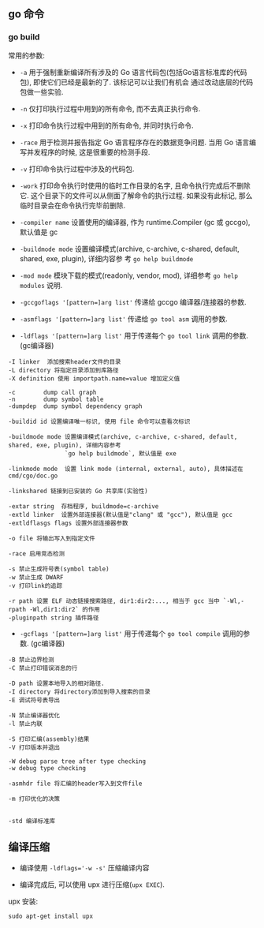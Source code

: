 ## go 命令

### go build

常用的参数:

- `-a` 用于强制重新编译所有涉及的 Go 语言代码包(包括Go语言标准库的代码包), 即使它们已经是最新的了. 该标记可以让我们有机会
通过改动底层的代码包做一些实验.

- `-n` 仅打印执行过程中用到的所有命令, 而不去真正执行命令.

- `-x` 打印命令执行过程中用到的所有命令, 并同时执行命令.

- `-race` 用于检测并报告指定 Go 语言程序存在的数据竞争问题. 当用 Go 语言编写并发程序的时候, 这是很重要的检测手段.

- `-v` 打印命令执行过程中涉及的代码包. 

- `-work` 打印命令执行时使用的临时工作目录的名字, 且命令执行完成后不删除它. 这个目录下的文件可以从侧面了解命令的执行过程. 
如果没有此标记, 那么临时目录会在命令执行完毕前删除.

- `-compiler name` 设置使用的编译器, 作为 runtime.Compiler (gc 或 gccgo), 默认值是 gc

- `-buildmode mode` 设置编译模式(archive, c-archive, c-shared, default, shared, exe, plugin), 详细内容参
考 `go help buildmode` 

- `-mod mode` 模块下载的模式(readonly, vendor, mod), 详细参考 `go help modules` 说明.

- `-gccgoflags '[pattern=]arg list'` 传递给 gccgo 编译器/连接器的参数.

- `-asmflags '[pattern=]arg list'` 传递给 `go tool asm` 调用的参数.

- `-ldflags '[pattern=]arg list'` 用于传递每个 `go tool link` 调用的参数. (gc编译器)

```
-I linker  添加搜索header文件的目录
-L directory 将指定目录添加到库路径
-X definition 使用 importpath.name=value 增加定义值

-c        dump call graph
-n        dump symbol table
-dumpdep  dump symbol dependency graph

-buildid id 设置编译唯一标识, 使用 file 命令可以查看次标识

-buildmode mode 设置编译模式(archive, c-archive, c-shared, default, shared, exe, plugin), 详细内容参考 
                `go help buildmode`, 默认值是 exe

-linkmode mode  设置 link mode (internal, external, auto), 具体描述在 cmd/cgo/doc.go

-linkshared 链接到已安装的 Go 共享库(实验性)

-extar string  存档程序, buildmode=c-archive
-extld linker  设置外部连接器(默认值是"clang" 或 "gcc"), 默认值是 gcc
-extldflasgs flags 设置外部连接器参数

-o file 将输出写入到指定文件

-race 启用竞态检测

-s 禁止生成符号表(symbol table)
-w 禁止生成 DWARF 
-v 打印link的追踪

-r path 设置 ELF 动态链接搜索路径, dir1:dir2:..., 相当于 gcc 当中 `-Wl,-rpath -Wl,dir1:dir2` 的作用
-pluginpath string 插件路径
```

- `-gcflags '[pattern=]arg list'` 用于传递每个 `go tool compile` 调用的参数. (gc编译器)

```
-B 禁止边界检测
-C 禁止打印错误消息的行

-D path 设置本地导入的相对路径.
-I directory 将directory添加到导入搜索的目录
-E 调试符号表导出

-N 禁止编译器优化
-l 禁止内联

-S 打印汇编(assembly)结果
-V 打印版本并退出

-W debug parse tree after type checking
-w debug type checking

-asmhdr file 将汇编的header写入到文件file

-m 打印优化的决策


-std 编译标准库
```

## 编译压缩

- 编译使用 `-ldflags='-w -s'` 压缩编译内容

- 编译完成后, 可以使用 upx 进行压缩(`upx EXEC`).

upx 安装:

```
sudo apt-get install upx
```

